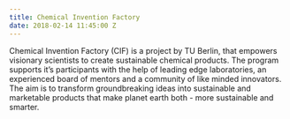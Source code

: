 ```yaml
---
title: Chemical Invention Factory
date: 2018-02-14 11:45:00 Z
---
```


Chemical Invention Factory (CIF) is a project by TU Berlin, that empowers visionary scientists to create sustainable chemical products. The program supports it’s participants with the help of leading edge laboratories, an experienced board of mentors and a community of like minded innovators. The aim is to transform groundbreaking ideas into sustainable and marketable products that make planet earth both - more sustainable and smarter. 